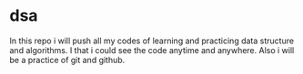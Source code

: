 # dsa
In this repo i will push all my codes of learning and practicing data structure and algorithms. I that i could see the code anytime and anywhere. Also i will be a practice of git and github.
